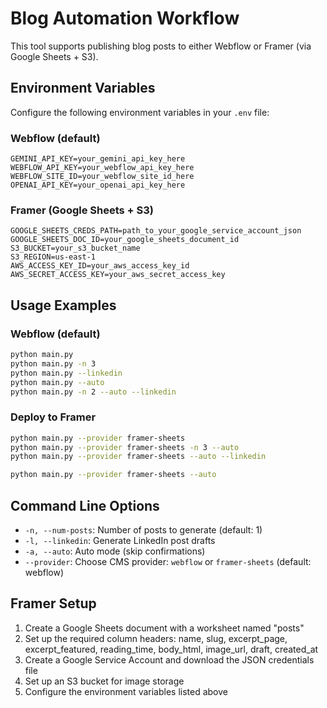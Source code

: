 # Blog Automation Workflow

This tool supports publishing blog posts to either Webflow or Framer (via Google Sheets + S3).

## Environment Variables

Configure the following environment variables in your `.env` file:

### Webflow (default)
```
GEMINI_API_KEY=your_gemini_api_key_here
WEBFLOW_API_KEY=your_webflow_api_key_here
WEBFLOW_SITE_ID=your_webflow_site_id_here
OPENAI_API_KEY=your_openai_api_key_here
```

### Framer (Google Sheets + S3)
```
GOOGLE_SHEETS_CREDS_PATH=path_to_your_google_service_account_json
GOOGLE_SHEETS_DOC_ID=your_google_sheets_document_id
S3_BUCKET=your_s3_bucket_name
S3_REGION=us-east-1
AWS_ACCESS_KEY_ID=your_aws_access_key_id
AWS_SECRET_ACCESS_KEY=your_aws_secret_access_key
```

## Usage Examples

### Webflow (default)
```bash
python main.py
python main.py -n 3
python main.py --linkedin
python main.py --auto
python main.py -n 2 --auto --linkedin
```

### Deploy to Framer
```bash
python main.py --provider framer-sheets
python main.py --provider framer-sheets -n 3 --auto
python main.py --provider framer-sheets --auto --linkedin

python main.py --provider framer-sheets --auto
```

## Command Line Options

- `-n, --num-posts`: Number of posts to generate (default: 1)
- `-l, --linkedin`: Generate LinkedIn post drafts
- `-a, --auto`: Auto mode (skip confirmations)
- `--provider`: Choose CMS provider: `webflow` or `framer-sheets` (default: webflow)

## Framer Setup

1. Create a Google Sheets document with a worksheet named "posts"
2. Set up the required column headers: name, slug, excerpt_page, excerpt_featured, reading_time, body_html, image_url, draft, created_at
3. Create a Google Service Account and download the JSON credentials file
4. Set up an S3 bucket for image storage
5. Configure the environment variables listed above 